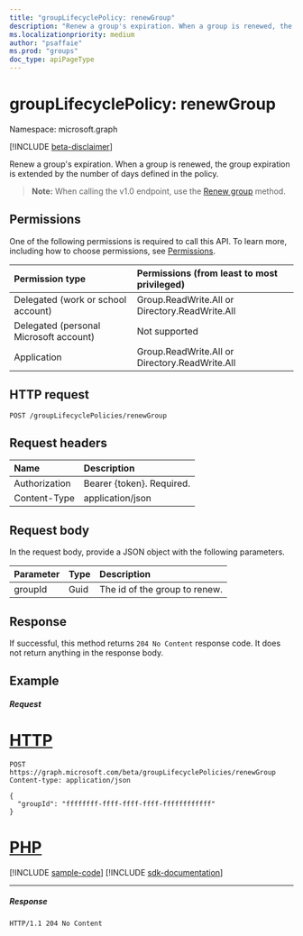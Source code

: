 ```yaml
---
title: "groupLifecyclePolicy: renewGroup"
description: "Renew a group's expiration. When a group is renewed, the group expiration is extended by the number of days defined in the policy."
ms.localizationpriority: medium
author: "psaffaie"
ms.prod: "groups"
doc_type: apiPageType
---
```


# groupLifecyclePolicy: renewGroup

Namespace: microsoft.graph

[!INCLUDE [beta-disclaimer](../../includes/beta-disclaimer.md)]

Renew a group's expiration. When a group is renewed, the group expiration is extended by the number of days defined in the policy.

> **Note:** When calling the v1.0 endpoint, use the [Renew group](/graph/api/group-renew?view=graph-rest-1.0&preserve-view=true) method.

## Permissions

One of the following permissions is required to call this API. To learn more, including how to choose permissions, see [Permissions](/graph/permissions-reference).

| Permission type                        | Permissions (from least to most privileged)    |
| :------------------------------------- | :--------------------------------------------- |
| Delegated (work or school account)     | Group.ReadWrite.All or Directory.ReadWrite.All |
| Delegated (personal Microsoft account) | Not supported                                  |
| Application                            | Group.ReadWrite.All or Directory.ReadWrite.All |

## HTTP request

<!-- { "blockType": "ignored" } -->

```http
POST /groupLifecyclePolicies/renewGroup

```

## Request headers

| Name          | Description               |
| :------------ | :------------------------ |
| Authorization | Bearer {token}. Required. |
| Content-Type  | application/json          |

## Request body

In the request body, provide a JSON object with the following parameters.

| Parameter | Type | Description                   |
| :-------- | :--- | :---------------------------- |
| groupId   | Guid | The id of the group to renew. |

## Response

If successful, this method returns `204 No Content` response code. It does not return anything in the response body.

## Example

##### Request

# [HTTP](#tab/http)

<!-- {
  "blockType": "request",
  "name": "grouplifecyclepolicy_renewgroup"
}-->

```http
POST https://graph.microsoft.com/beta/groupLifecyclePolicies/renewGroup
Content-type: application/json

{
  "groupId": "ffffffff-ffff-ffff-ffff-ffffffffffff"
}
```

# [PHP](#tab/php)
[!INCLUDE [sample-code](../includes/snippets/php/grouplifecyclepolicy-renewgroup-php-snippets.md)]
[!INCLUDE [sdk-documentation](../includes/snippets/snippets-sdk-documentation-link.md)]

---

##### Response

<!-- {
  "blockType": "response"
} -->

```http
HTTP/1.1 204 No Content
```

<!-- uuid: 8fcb5dbc-d5aa-4681-8e31-b001d5168d79
2015-10-25 14:57:30 UTC -->
<!--
{
  "type": "#page.annotation",
  "description": "groupLifecyclePolicy: renewgroup",
  "keywords": "",
  "section": "documentation",
  "tocPath": "",
  "suppressions": [
  ]
}
-->
